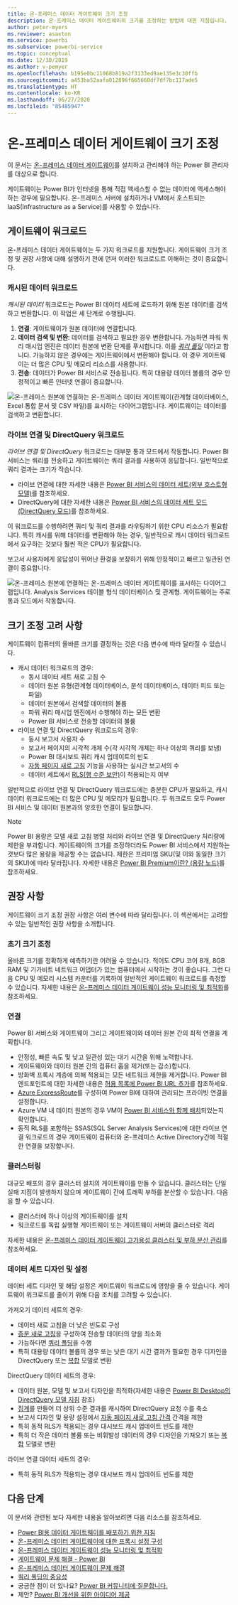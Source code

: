 ```yaml
---
title: 온-프레미스 데이터 게이트웨이 크기 조정
description: 온-프레미스 데이터 게이트웨이의 크기를 조정하는 방법에 대한 지침입니다.
author: peter-myers
ms.reviewer: asaxton
ms.service: powerbi
ms.subservice: powerbi-service
ms.topic: conceptual
ms.date: 12/30/2019
ms.author: v-pemyer
ms.openlocfilehash: b195e0bc11068b819a2f3133ed9ae135e3c30ffb
ms.sourcegitcommit: a453ba52aafa012896f665660df7df7bc117ade5
ms.translationtype: HT
ms.contentlocale: ko-KR
ms.lasthandoff: 06/27/2020
ms.locfileid: "85485947"
---
```

# <a name="on-premises-data-gateway-sizing"></a>온-프레미스 데이터 게이트웨이 크기 조정

이 문서는 [온-프레미스 데이터 게이트웨이](../connect-data/service-gateway-onprem.md)를 설치하고 관리해야 하는 Power BI 관리자를 대상으로 합니다.

게이트웨이는 Power BI가 인터넷을 통해 직접 액세스할 수 없는 데이터에 액세스해야 하는 경우에 필요합니다. 온-프레미스 서버에 설치하거나 VM에서 호스트되는 IaaS(Infrastructure as a Service)를 사용할 수 있습니다.

## <a name="gateway-workloads"></a>게이트웨이 워크로드

온-프레미스 데이터 게이트웨이는 두 가지 워크로드를 지원합니다. 게이트웨이 크기 조정 및 권장 사항에 대해 설명하기 전에 먼저 이러한 워크로드르 이해하는 것이 중요합니다.

### <a name="cached-data-workload"></a>캐시된 데이터 워크로드

_캐시된 데이터_ 워크로드는 Power BI 데이터 세트에 로드하기 위해 원본 데이터를 검색하고 변환합니다. 이 작업은 세 단계로 수행됩니다.

1. **연결**: 게이트웨이가 원본 데이터에 연결합니다.
1. **데이터 검색 및 변환**: 데이터를 검색하고 필요한 경우 변환합니다. 가능하면 파워 쿼리 매시업 엔진은 데이터 원본에 변환 단계를 푸시합니다. 이를 _[쿼리 폴딩](power-query-folding.md)_ 이라고 합니다. 가능하지 않은 경우에는 게이트웨이에서 변환해야 합니다. 이 경우 게이트웨이는 더 많은 CPU 및 메모리 리소스를 사용합니다.
1. **전송**: 데이터가 Power BI 서비스로 전송됩니다. 특히 대용량 데이터 볼륨의 경우 안정적이고 빠른 인터넷 연결이 중요합니다.

![온-프레미스 원본에 연결하는 온-프레미스 데이터 게이트웨이(관계형 데이터베이스, Excel 통합 문서 및 CSV 파일)를 표시하는 다이어그램입니다. 게이트웨이는 데이터를 검색하고 변환합니다.](media/gateway-onprem-sizing/gateway-onprem-workload-cached-data.png)

### <a name="live-connection-and-directquery-workloads"></a>라이브 연결 및 DirectQuery 워크로드

_라이브 연결 및 DirectQuery_ 워크로드는 대부분 통과 모드에서 작동합니다. Power BI 서비스는 쿼리를 전송하고 게이트웨이는 쿼리 결과를 사용하여 응답합니다. 일반적으로 쿼리 결과는 크기가 작습니다.

- 라이브 연결에 대한 자세한 내용은 [Power BI 서비스의 데이터 세트(외부 호스트형 모델)](../connect-data/service-datasets-understand.md#external-hosted-models)를 참조하세요.
- DirectQuery에 대한 자세한 내용은 [Power BI 서비스의 데이터 세트 모드(DirectQuery 모드)](../connect-data/service-dataset-modes-understand.md#directquery-mode)를 참조하세요.

이 워크로드를 수행하려면 쿼리 및 쿼리 결과를 라우팅하기 위한 CPU 리소스가 필요합니다. 특히 캐시를 위해 데이터를 변환해야 하는 경우, 일반적으로 캐시 데이터 워크로드에서 요구하는 것보다 훨씬 적은 CPU가 필요합니다.

보고서 사용자에게 응답성이 뛰어난 환경을 보장하기 위해 안정적이고 빠르고 일관된 연결이 중요합니다.

![온-프레미스 원본에 연결하는 온-프레미스 데이터 게이트웨이를 표시하는 다이어그램입니다. Analysis Services 테이블 형식 데이터베이스 및 관계형. 게이트웨이는 주로 통과 모드에서 작동합니다.](media/gateway-onprem-sizing/gateway-onprem-workload-liveconnection-directquery.png)

## <a name="sizing-considerations"></a>크기 조정 고려 사항

게이트웨이 컴퓨터의 올바른 크기를 결정하는 것은 다음 변수에 따라 달라질 수 있습니다.

- 캐시 데이터 워크로드의 경우:
  - 동시 데이터 세트 새로 고침 수
  - 데이터 원본 유형(관계형 데이터베이스, 분석 데이터베이스, 데이터 피드 또는 파일)
  - 데이터 원본에서 검색할 데이터의 볼륨
  - 파워 쿼리 매시업 엔진에서 수행해야 하는 모든 변환
  - Power BI 서비스로 전송할 데이터의 볼륨
- 라이브 연결 및 DirectQuery 워크로드의 경우:
  - 동시 보고서 사용자 수
  - 보고서 페이지의 시각적 개체 수(각 시각적 개체는 하나 이상의 쿼리를 보냄)
  - Power BI 대시보드 쿼리 캐시 업데이트의 빈도
  - [자동 페이지 새로 고침](../create-reports/desktop-automatic-page-refresh.md) 기능을 사용하는 실시간 보고서의 수
  - 데이터 세트에서 [RLS(행 수준 보안)](../create-reports/desktop-rls.md)이 적용되는지 여부

일반적으로 라이브 연결 및 DirectQuery 워크로드에는 충분한 CPU가 필요하고, 캐시 데이터 워크로드에는 더 많은 CPU 및 메모리가 필요합니다. 두 워크로드 모두 Power BI 서비스 및 데이터 원본과의 양호한 연결이 필요합니다.

> [!NOTE]
> Power BI 용량은 모델 새로 고침 병렬 처리와 라이브 연결 및 DirectQuery 처리량에 제한을 부과합니다. 게이트웨이의 크기를 조정하더라도 Power BI 서비스에서 지원하는 것보다 많은 용량을 제공할 수는 없습니다. 제한은 프리미엄 SKU(및 이와 동일한 크기의 SKU)에 따라 달라집니다. 자세한 내용은 [Power BI Premium이란? (용량 노드)](../admin/service-premium-what-is.md#capacity-nodes)를 참조하세요.

## <a name="recommendations"></a>권장 사항

게이트웨이 크기 조정 권장 사항은 여러 변수에 따라 달라집니다. 이 섹션에서는 고려할 수 있는 일반적인 권장 사항을 소개합니다.

### <a name="initial-sizing"></a>초기 크기 조정

올바른 크기를 정확하게 예측하기란 어려울 수 있습니다. 적어도 CPU 코어 8개, 8GB RAM 및 기가비트 네트워크 어댑터가 있는 컴퓨터에서 시작하는 것이 좋습니다. 그런 다음 CPU 및 메모리 시스템 카운터를 기록하여 일반적인 게이트웨이 워크로드를 측정할 수 있습니다. 자세한 내용은 [온-프레미스 데이터 게이트웨이 성능 모니터링 및 최적화](/data-integration/gateway/service-gateway-performance)를 참조하세요.

### <a name="connectivity"></a>연결

Power BI 서비스와 게이트웨이 그리고 게이트웨이와 데이터 원본 간의 최적 연결을 계획합니다.

- 안정성, 빠른 속도 및 낮고 일관성 있는 대기 시간을 위해 노력합니다.
- 게이트웨이와 데이터 원본 간의 컴퓨터 홉을 제거(또는 감소)합니다.
- 방화벽 프록시 계층에 의해 적용되는 모든 네트워크 제한을 제거합니다. Power BI 엔드포인트에 대한 자세한 내용은 [허용 목록에 Power BI URL 추가](../admin/power-bi-whitelist-urls.md)를 참조하세요.
- [Azure ExpressRoute](/azure/expressroute/expressroute-introduction)를 구성하여 Power BI에 대하여 관리되는 프라이빗 연결을 설정합니다.
- Azure VM 내 데이터 원본의 경우 VM이 [Power BI 서비스와 함께 배치](../admin/service-admin-where-is-my-tenant-located.md)되었는지 확인합니다.
- 동적 RLS를 포함하는 SSAS(SQL Server Analysis Services)에 대한 라이브 연결 워크로드의 경우 게이트웨이 컴퓨터와 온-프레미스 Active Directory간에 적절한 연결을 보장합니다.

### <a name="clustering"></a>클러스터링

대규모 배포의 경우 클러스터 설치의 게이트웨이를 만들 수 있습니다. 클러스터는 단일 실패 지점이 발생하지 않으며 게이트웨이 간에 트래픽 부하를 분산할 수 있습니다. 다음을 할 수 있습니다.

- 클러스터에 하나 이상의 게이트웨이를 설치
- 워크로드를 독립 실행형 게이트웨이 또는 게이트웨이 서버의 클러스터로 격리

자세한 내용은 [온-프레미스 데이터 게이트웨이 고가용성 클러스터 및 부하 분산 관리](/data-integration/gateway/service-gateway-high-availability-clusters)를 참조하세요.

### <a name="dataset-design-and-settings"></a>데이터 세트 디자인 및 설정

데이터 세트 디자인 및 해당 설정은 게이트웨이 워크로드에 영향을 줄 수 있습니다. 게이트웨이 워크로드를 줄이기 위해 다음 조치를 고려할 수 있습니다.

가져오기 데이터 세트의 경우:

- 데이터 새로 고침을 더 낮은 빈도로 구성
- [증분 새로 고침](../admin/service-premium-incremental-refresh.md)을 구성하여 전송할 데이터의 양을 최소화
- 가능하다면 [쿼리 폴딩](power-query-folding.md)을 수행
- 특히 대용량 데이터 볼륨의 경우 또는 낮은 대기 시간 결과가 필요한 경우 디자인을 DirectQuery 또는 [복합](../connect-data/service-dataset-modes-understand.md#composite-mode) 모델로 변환

DirectQuery 데이터 세트의 경우:

- 데이터 원본, 모델 및 보고서 디자인을 최적화(자세한 내용은 [Power BI Desktop의 DirectQuery 모델 지침](directquery-model-guidance.md) 참조)
- [집계](../transform-model/desktop-aggregations.md)를 만들어 더 상위 수준 결과를 캐시하여 DirectQuery 요청 수를 축소
- 보고서 디자인 및 용량 설정에서 [자동 페이지 새로 고침 간격](../create-reports/desktop-automatic-page-refresh.md) 간격을 제한
- 특히 동적 RLS가 적용되는 경우 대시보드 캐시 업데이트 빈도를 제한
- 특히 더 작은 데이터 볼륨 또는 비휘발성 데이터의 경우 디자인을 가져오기 또는 [복합](../connect-data/service-dataset-modes-understand.md#composite-mode) 모델로 변환

라이브 연결 데이터 세트의 경우:

- 특히 동적 RLS가 적용되는 경우 대시보드 캐시 업데이트 빈도를 제한

## <a name="next-steps"></a>다음 단계

이 문서와 관련된 보다 자세한 내용을 알아보려면 다음 리소스를 참조하세요.

- [Power BI용 데이터 게이트웨이를 배포하기 위한 지침](../connect-data/service-gateway-deployment-guidance.md)
- [온-프레미스 데이터 게이트웨이에 대한 프록시 설정 구성](/data-integration/gateway/service-gateway-proxy)
- [온-프레미스 데이터 게이트웨이 성능 모니터링 및 최적화](/data-integration/gateway/service-gateway-performance)
- [게이트웨이 문제 해결 - Power BI](../connect-data/service-gateway-onprem-tshoot.md)
- [온-프레미스 데이터 게이트웨이 문제 해결](/data-integration/gateway/service-gateway-tshoot)
- [쿼리 폴딩의 중요성](power-query-folding.md)
- 궁금한 점이 더 있나요? [Power BI 커뮤니티에 질문합니다.](https://community.powerbi.com/)
- 제안? [Power BI 개선을 위한 아이디어 제공](https://ideas.powerbi.com)
